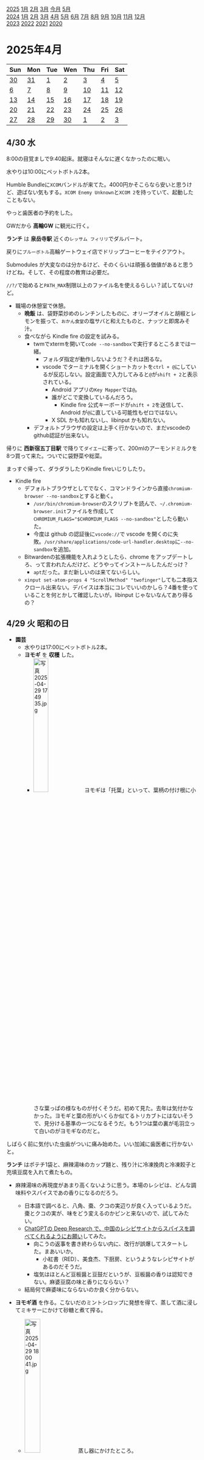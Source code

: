 [2025](README.md#2025) [1月](2025-01.md) [2月](2025-02.md) [3月](2025-03.md) [今月](2025-04.md) [5月](2025-03.md)  
[2024](README.md#2024) [1月](2024-01.md) [2月](2024-02.md) [3月](2024-03.md) [4月](2024-04.md) [5月](2024-05.md) [6月](2024-06.md) [7月](2024-07.md) [8月](2024-08.md) [9月](2024-09.md) [10月](2024-10.md) [11月](2024-11.md) [12月](2024-12.md)  
[2023](README.md#2023) [2022](README.md#2022) [2021](README.md#2021) [2020](README.md#2020)  

2025年4月
=========

|Sun|Mon|Tue|Wen|Thu|Fri|Sat|
|---|---|---|---|---|---|---|
|[30](2025-03.md#0330-日)|[31](2025-03.md#0331-月)|[1](#0401-火)|[2](#0402-水)|[3](#0403-木)|[4](#0404-金)|[5](#0405-土)|
|[6](#0406-日)|[7](#0407-月)|[8](#0408-火)|[9](#0409-水)|[10](#0410-木)|[11](#0411-金)|[12](#0412-土)|
|[13](#0413-日)|[14](#0414-月)|[15](#0415-火)|[16](#0416-水)|[17](#0417-木)|[18](#0418-金)|[19](#0419-土)|
|[20](#0420-日)|[21](#0421-月)|[22](#0422-火)|[23](#0423-水)|[24](#0424-木)|[25](#0425-金)|[26](#0426-土)|
|[27](#0427-日)|[28](#0428-月)|[29](#0429-火)|[30](#0430-水)|[1](2025-05.md#0501-木)|[2](2025-05.md#0502-金)|[3](2025-05.md#0503-土)|

4/30 水
-------

8:00の目覚ましで9:40起床。就寝はそんなに遅くなかったのに眠い。

水やりは10:00にペットボトル2本。

Humble Bundleに`XCOM`バンドルが来てた。4000円かそこらなら安いと思うけど、遊ばない気もする。`XCOM Enemy Unknown`と`XCOM 2`を持っていて、起動したこともない。

やっと歯医者の予約をした。

GWだから __高輪GW__ に観光に行く。

__ランチ__ は __泉岳寺駅__ 近くの`レッサム フィリリ`でダルバート。

戻りに`ブルーボトル`高輪ゲートウェイ店でドリップコーヒーをテイクアウト。

Submodules が大変なのは分かるけど、そのくらいは頑張る価値があると思うけどね。そして、その程度の教育は必要だ。

`//?/`で始めると`PATH_MAX`制限以上のファイル名を使えるらしい？試してないけど。

- 職場の休憩室で休憩。
  - __晩飯__ は、袋野菜炒めのレンチンしたものに、オリーブオイルと胡椒とレモンを振って、`おかん食堂`の塩サバと和えたものと、ナッツと即席みそ汁。
  - 食べながら Kindle fire の設定を試みる。
    - twmでxtermを開いて`code --no-sandbox`で実行するところまでは一緒。
      - フォルダ指定が動作しないようだ？それは困るな。
      - vscode でターミナルを開くショートカットを`ctrl + @`にしているが反応しない。設定画面で入力してみると`@`が`shift + 2`と表示されている。
        - Android アプリの`Key Mapper`では`@`。
        - 誰がどこで変換しているんだろう。
          - Kindle fire 公式キーボードが`shift + 2`を送信して、Android が`@`に直している可能性もゼロではない。
        - X SDL かも知れないし、libinput かも知れない。
    - デフォルトブラウザの設定は上手く行かないので、まだvscodeのgithub認証が出来ない。

帰りに __西新宿五丁目駅__ で降りて`ダイエー`に寄って、200mlのアーモンドミルクを8つ買って来た。ついでに袋野菜や総菜。

まっすぐ帰って、ダラダラしたりKindle fireいじりしたり。

- Kindle fire
  - デフォルトブラウザとしてでなく、コマンドラインから直接`chromium-browser --no-sandbox`とすると動く。
    - `/usr/bin/chromium-browser`のスクリプトを読んで、`~/.chromium-browser.init`ファイルを作成して`CHROMIUM_FLAGS="$CHROMIUM_FLAGS --no-sandbox"`としたら動いた。
    - 今度は github の認証後に`vscode://`で vscode を開くのに失敗。`/usr/share/applications/code-url-handler.desktop`に`--no-sandbox`を追加。
  - Bitwardenの拡張機能を入れようとしたら、chrome をアップデートしろ、って言われたんだけど、どうやってインストールしたんだっけ？
    - `apt`だった。まだ新しいのは来てないらしい。
  - `xinput set-atom-props 4 "ScrollMethod" "twofinger"`しても二本指スクロール出来ない。デバイスは本当にコレでいいのかしら？4番を使っていることを何とかして確認したいが。libinput じゃないなんてあり得るの？

4/29 火 昭和の日
-------

- __園芸__
  - 水やりは17:00にペットボトル2本。
  - __ヨモギ__ を __収穫__ した。
    - <img src='images/%E5%86%99%E7%9C%9F%202025%2D04%2D29%2017%2049%2035.jpg' alt='写真 2025-04-29 17 49 35.jpg' width='30%'> ヨモギは「托葉」といって、葉柄の付け根に小さな葉っぱの様なものが付くそうだ。初めて見た。去年は気付かなかった。ヨモギと葉の形がいくらか似てるトリカブトにはないそうで、見分ける基準の一つになるそうだ。もう1つは葉の裏が毛羽立って白いのがヨモギなのだと。

しばらく前に気付いた虫歯がついに痛み始めた。いい加減に歯医者に行かないと。

__ランチ__ はポテチ1袋と、麻辣湯味のカップ麺と、残り汁に冷凍挽肉と冷凍餃子と充填豆腐を入れて煮たもの。

- 麻辣湯味の再現度があまり高くないように思う。本場のレシピは、どんな調味料やスパイスであの香りになるのだろう。
  - 日本語で調べると、八角、棗、クコの実辺りが良く入っているようだ。棗とクコの実が、味をどう変えるのかピンと来ないので、試してみたい。
  - [ChatGPTの Deep Research で、中国のレシピサイトからスパイスを調べてくれるようにお願い](https://chatgpt.com/c/68106135-afbc-800f-9736-b5c5fdd767c6)してみた。
    - 向こうの返事を書き終わらない内に、改行が誤爆してスタートした。まあいいか。
      - 小紅書（RED）、美食杰、下厨房、というようなレシピサイトがあるのだそうだ。
    - 塩気はほとんど豆板醤と豆鼓だというが、豆板醤の香りは認知できない。麻婆豆腐の味と香りにならない？
  - 結局何で麻婆味にならないのか良く分からない。

- __ヨモギ酒__ を作る。こないだのミントシロップに発想を得て、蒸して酒に浸してミキサーにかけて砂糖と煮て搾る。
  - <img src='images/%E5%86%99%E7%9C%9F%202025%2D04%2D29%2018%2000%2041.jpg' alt='写真 2025-04-29 18 00 41.jpg' width='30%'> 蒸し器にかけたところ。
  - 蒸したお湯は少し色が付いているが、香りはあまりしない。渋みはある。
  - <img src='images/%E5%86%99%E7%9C%9F%202025%2D04%2D29%2018%2021%2051.jpg' alt='写真 2025-04-29 18 21 51.jpg' width='30%'> 蒸したヨモギをウォッカに浸してしばらく放置。大して色が出てこない。
  - <img src='images/%E5%86%99%E7%9C%9F%202025%2D04%2D29%2019%2059%2051.jpg' alt='写真 2025-04-29 19 59 51.jpg' width='30%'> ミルサーに掛けた。ミントよりも柔らかい気がする。生の葉っぱはヨモギの方が固く感じたが。調理方法の差だろうか？
  - <img src='images/%E5%86%99%E7%9C%9F%202025%2D04%2D29%2020%2016%2004.jpg' alt='写真 2025-04-29 20 16 04.jpg' width='30%'> 砂糖を濾した。
  - 思ったよりも香りが出てない。過程に改良の余地が大きいようだ。
    - 加熱は香りを減ずると思うが、どの程度が丁度良いのか。そもそも加熱しないレシピが多いかも知れない。
    - 蒸すこと自体はどうなんだろう？
    - 砂糖を追加した後に、煮るかどうか迷って煮なかった。追加で煮るというのは、細胞壁を破壊したいという話だと思う。ミルサーに掛けたから必要ないかも知れないし、2度加熱するならどちらかで済ませるのが、手間や光熱費の点でも、香りを減らさない点でも望ましいかも知れない。
    - 梅酒の理屈が、先に酒を梅に吸わせた後、糖分の浸透圧でエキスを引っ張り出すのだという。
    - 検索すると、乾燥して使うことを勧めているところが多い。去年は乾かして、酒にはしなかった。
  - 搾りかすは、すでに草餅の味だ。上新粉を買って来て草団子を作れそうだ。
    - ミントの搾りかすも残っている。クッキーにするのも良い。

`まいばすけっと`に買い物に行って、帰りにセブンでかなり辛いという鶏肉の揚げ物を購入したが、全然辛くなかった。

デニムを確認したら、明るい方は穴の無いのが無かった。濃いブルーのが1本しかない、ということだ。もう1本あるけどキツい。

- Kindle fire いじり。
  - `Key mapper`を消しちゃった。いらないアイコンを消そうとしたら、一緒に消えちゃった。
    - ファンクションキーは面倒なので、HOMEボタンのESCとの入れ替えと、fn+Sを潰すのだけ。
  - vscode.dev じゃダメなのは、Android キーボード表示が常に画面下部に少し黒い帯を表示して、vscode のステータスバーが隠れてしまうからかも知れない。
  - UserLAnd 上の X で vscode は動くが、デフォルトブラウザとして chromium-browser が動かないから github 認証が出来ない。
    - `--no-sandbox`を引数に付ける必要があるが、何故か上手く行かない。
      - `chromium-browser.desktop` というファイルの `Exec=chromium-browser %U` の行に加えるということなのだけど、オプションを認知していない。
  - デフォルトブラウザを実行させようとするときは`xdg-open`にURL。
  - X関係？の設定を見たり変えたりするのに`update-alternatives` `xdg-updates`辺りを使うようだ。何が起きてるのかは分からないけど。

__晩飯__ はカップ焼きそば。

4/28 月
-------

8:00の目覚ましで9:30起床。

水やりは10:00にペットボトル1本。

__赤羽橋駅__ で降りて、持ち帰り専門天丼店の`天弘`でテイクアウト。ファミマで袋キャベツと袋レタスを購入。

そこから職場への途中にある`Litコーヒースタンド`でアメリカーノをテイクアウト。

職場でコーヒーを淹れた。`北参道ロースタリー`のホンジュラス。ミルの目盛りを6にした。8と比べて破片が小さい。今日はちゃんと破片が泥の上に現れた。破片のサイズだけでいうと、もう少し細かくてもいいと思うが、微粉の量が増えるだろうことを考えると、いいかどうか分からない。

破れてる方のデニムを履いて出たらしい？

__ランチ__ は買ったものと即席味噌汁。

Kindle fireのセッティングが、なかなか進まない。あとIMEの設定も必要なのに。何でこんなに苦労しているんだろうか。vscode.dev のログインが簡単ならそれでいいのに。

libinput のマウス設定に ABSOLUTE と RELATIVE があるらしい。ABSOLUTE にしたら DeskHop で使えるかも知れない。

Notion のワークスペースのダイジェストのメールが鬱陶しいと思っていたが、ようやく停止設定を見つけた。

C# の`++`演算子は C++ と違って indexer の set/set をペアで呼んでくれる。

C# で`==`しても、`Equals()`をオーバーライドしていなければ参照をチェックするだけ。オーバーライドしていないと知っていれば、パフォーマンスのために限って言えば`is null`を使う必要は無い。

アセットバンドルをダンプしたり色々できるようだ。  
https://github.com/Unity-Technologies/UnityDataTools

Linqで一つ置きに取ってくるのを`Skip(1).Take(1).Skip(1).Take(1)`と書けたらいいなと思ってしまうが、`Where()`でやる必要がある。

コマンドライン引数をパースする処理を上手く書けたと思ったが、「ロングオプションには必ず追加パラメータがあり、ショートには必ずない」という謎の錯誤に基づくもので、使い物にならない。捨てるしかない。

__田町__ の`やまとや`で __晩酌__ 。

__東中野__ で誕生日を祝って、何軒か寄って帰宅。

4/27 日
-------

- __園芸__
  - 水やりは13:00にペットボトル3本。
  - 折角若葉が茂り始めた __月桂樹__ の葉っぱの先が黒くなり始めている。まだ間に合うだろうか？
    - 根っこを確かめるために鉢から出してみると、根は大して回っていない。
    - 水のやり過ぎでの根腐れかな？
    - まだ鉢上げの必要はなさそうだが、水やりの頻度を減らすためにしてもいいかな？

過去の日記を埋め始めたが、書きかけなことが分からない日が存在した。

__コーヒー__ をプレスで淹れた。ミント酒を入れて飲む。昨日はよく分からなかったが、ちゃんと濃い。

ブレアの午前6時というホットソース？が保管不備で漏れ出していてひどい目にあった。指に付いて、かなり流しても、まだその指で触った顔が痛い。

jpegのプログレッシブみたいなのを、動画に適用できないかな？1つ粗い画像からの差分の方が圧縮が効きやすいだろうし、依存性の強いステップが増えたとしても、それなりの意味があるかも？

堀井雄二と鳥嶋和彦が話をするという[J WAVEの`東京M.A.A.D SPIN`番組](https://www.j-wave.co.jp/original/maadspin/)が、久しぶりにゲームの話題だった。何度も聞き逃したが、聞く度にマンガの話ばかりだった。

11月まで日記を書いた。

**ミントシロップ**を炭酸で薄めて飲んだ。まあまあ濃いめ出汁、アルコールを感じる。

元気があればヨモギ酒を作ろうかと思ったが、ダラけた。今晩か明日の朝か火曜にやる気が出やすいように、鉢を手前には持ってきた。

ヨモギの下の方の葉を食べてみた。不味くはない。確かに筋が強くて硬い。茹でて食べるというのは無い。アクのようなものはあまり感じなかった。

- __お出掛け__
  - 良く行くお店に __モヒートミント__ を差し入れ。モヒートにして貰う。
    - __ミントシロップ__ も持って行ったけど、出さなかった。あまり出来が良くない。いつもの店員さんなら出したんだけど。
  - __高田馬場__ まで歩いて`ビリヤニ東京`で __晩酌__ 。
  - 歩いて戻って近所で飲んで帰宅。

4/26 土
-------

- __園芸__
  - 水やりは15:00にペットボトル1本。
  - __剪定__ を __ペパーミント__ 、 __モヒートミント__ 、 __オレガノ__ 、 __タイム__ に施した。
  - __パクチー__ の短くてヒョロっとしてる1本を __剪定__ した。密植で何本もある苗で、全部葉が細くなっている。剪定した1本もそうだが、曲がって育っていたので、その手前からカット。上に伸びて欲しいし、花芽が付いてたことをキャンセルして欲しい。
  - __ヨモギ__ こそ剪定が必要だが、面倒で今日はパス。

- __ペパーミント__ で __ミントシロップ__ を作る。
  - 色んなレシピがあるけど、色が良く出ると自称する、一回茹でてから氷水に取って、ミキサーにかけて煮て、濾して仕上げるものを試す。
  - 元のレシピに加えて、ミキサーにかける前にラム酒に付けてアルコールに色を出す作戦を試すことにする。
  - ヨモギのレシピで見た、茹でる時に重曹を使うのもついでに試す。
  - 茹でるお湯や、冷やす氷水にかなり色が付いている。もったいない気がする。雑味が抜けて美味しくなるかも知れないし、香りが飛んでしまうだけかも知れない。
    - 次回か、ヨモギで試す時には、蒸してラム酒に漬けるというのを試したらどうだろうか？
    - 去年のヨモギをほとんど使ってない。甘さゼロのヨモギ酒と、乾燥ヨモギ。
  - 濾したものはミントジャムと呼んで良いのでは？と思ったが、ベトベトではない。ペーストとは呼んでよい。
  - 色はかなり濃くなったが、香りはそれほどでもない。結構草っぽい香りで、洗練さが無い。清涼感はそれなり。

物凄い音のする大雨。30分程度で止む。

__ランチ__ はポテチ。

届いていたストラップをワイヤレスイヤホンに装着。

__晩飯__ はタイのイワシのトマト煮缶詰。タイムとオレガノを刻んで混ぜてみたが、全然負けてる。この辺のハーブは乾燥した方が香りが出る。

__夜食__ に粉末豚骨スープに冷凍餃子を入れたもの。

Unity の AssetBundle をダンプできそう？以前、他のツールを見つけたがコマンドラインから使えなかったので、結構手間をかけて改造して使った。普通に使えるとありがたい。  
https://github.com/Unity-Technologies/UnityDataTools

Duolingo忘れた。

4/25 金
-------

9:00に目覚ましを掛けて11:00に起き上がったが、体調が悪くてお休みにさせて貰った。

水やりは不要そうだった。

__ランチ__ はカップ麺にサラダチキンと冷凍餃子を入れたものと、作り置きのひき肉とナスと割り干し大根の煮物。調子が悪くて味が全然分からない。豚骨のカップ麺はいくらか楽しみにしてたのに。

晩飯とか間食に、セブンの冷凍コムタンクッパとか、ポテチとか作り置きとか色々食べた。

4/24 木
-------

目覚ましを掛け忘れて10:00起床。

- __園芸__
  - 水やりは11:0にペットボトル2本。
  - __パクチー__ にはやはり花芽が付いた。摘芯などをする踏ん切りが付かない。このまま放置することになるか。

__ランチ__ は泉岳寺の`伊勢久`で開花丼セット大盛りに単品もり1枚。

戻りに`北参道ロースタリー`でホンジュラスの豆とドリップをテイクアウト。

しばらくすると500円になる唐揚げ弁当が残ってれば2人前買うつもりだったけど、もう終わってた。`チェの家`の様子も見てきたが、もうランチをやる気はないらしい。

Slack の Canvas という機能を使ってみた。Notion のような使い心地だ。

Google Spreadsheet に `=AI("")` という関数が増えてるそうだ。Gemini にセルを埋めさせる。凄い。

そんなことになってたのか。[Windows 10 バージョン 1607 以降で長いパスを有効にする](https://learn.microsoft.com/ja-jp/windows/win32/fileio/maximum-file-path-limitation?tabs=registry#enable-long-paths-in-windows-10-version-1607-and-later)

- 職場環境で DeskHop でデスクトップPCとラップトップPCを繋いだ。
  - DeskHop の都合で、メインモニタは相手寄りでなければならない。
  - 今まで、2枚のモニタを繋いだデスクトップは右側をメインモニタにしていた。目が近いから。
  - メインを変更して、今まで配置していたウィンドウをお引越し。左右入れ替え。
  - ロック画面のパスワード入力で、目の遠い方のモニタに入力する必要があるし、普段マウスカーソルは右画面にいることが多い。ちょっと不便だが、慣れるだろうか？いつまで経っても理不尽なことには変わらない。
  - タスクトレイが左画面の右下に来て、これは目に近くなった。慣れると便利になりそうだ。
  - 通知も左画面の右下だ。左画面はVNCを全画面表示していることがあり、この時にリモートPCの通知と被る。

お借りしているヘッドセットが、PCモニタのUSBハブ機能のポートに繋ぐと認識されない。そんな相性問題があり得るの？と思っていたが、端子が大きくてカバーに引っかかって最後まで刺さってなかった。あんまり大きく端子を作らないで欲しい。DeskHopでも引っ掛かった。

Clang の静的解析ツール。 https://clang-analyzer.llvm.org/

職場で DeskHop に Kindle fire を繋いでみたが、キーボードは 101 US 配列と認識されて、マウスは動かない。マウスは DeskHop を経由せずに直接挿せば使える。残念。自席のマウスとキーボードで日記を書けるといくらか捗るんだけど。

__東中野__ でイベント。

iOSの写真検索で、line とか instagram とかで検索できた。助かる。

多分まだ iPod Touch を使っていたころに分類して配置したアイコンのレイアウトをまだ使っている。使用頻度にかなり偏りがあるので、分類の分かりやすさではなく、使い勝手を元にした配置に、そろそろすべきかも知れない。そう考えると、レイアウトの保存機能が欲しい。頻繁にアンドゥしたくなるだろう。

ChatGPT の無料版で写真をイラスト風に煮て貰う時に、「楳図かずお風」とリクエストすると法律に触れるかも知れないと言われて断られたが、「漂流教室風」と言ったらやってくれた。

4/23 水
-------

8:00の目覚ましで9:00起床。

- __園芸__
  - 水やりは10:00にペットボトル1本。夜中から雨が降っていて不要だったけど、水を汲んじゃったから無理やりあげた。
  - 昨日は風が強く、 __ペパーミント__ と __ヨモギ__ が倒れていた。

出社途中にダイソーで、ワイヤレスイヤホン用のカラビナとストラップを探したが、どちらもかなり品揃えが少ない。結局アマゾンで注文した。

コーヒーを淹れた。ミルの調節忘れてた。

打ち合わせの間隔が微妙で、外に行く時間が無かったので、**ランチ**は抜いてナッツで空腹を凌いだ。

- 職場環境で DeskHop を繋いだ。
  - 自宅で不満に思ってる、マウスが滑る感じ、1ドット単位の操作がしにくい感じになった。
  - 4K モニタ2枚だし、精度が足りてなくてもおかしくない。
  - DeskHopの都合で、右側PCのマルチモニタのメインモニタは左側でないといけない。今までと逆になるので、慣れが必要だ。そもそも、右がメインだとメリットがあるからそうしていた。

USB-C<->C を職場に持って行ってモニタに繋いだ。これで Kindle fire やワイヤレスイヤホンを充電するのに便利だ。

DeskHop で Kindle fire を繋いで、自席で日記を書けばいいのではないだろうか。

__晩飯__ は**大門**の`鶏ポタTHANK`でスペシャルラーメンにチーズかけ卵ご飯とビールの中瓶。提供が案外早く、中瓶は大き過ぎた。そしてメニューにはアサヒと書いてあった気がするが気のせいかな？

4/22 火
-------

8:00の目覚ましで9:00起床。

水やりは10:00にペットボトル2本。

ワイヤレスイヤホンをズボンのベルト穴に付けてるんだけど、そのストラップが切れた。ストックが必要だ。

ズボンをはき替えて、ワイヤレスイヤホンはポケットを移し替えたが、カラビナを外すのを忘れた気がする。ズボンと一緒に洗濯機で洗った気がする。

出社途中にセリアでストラップを探したが見つからなかった。

カバンに入っていて不要だったと言っていた USB-C<->C だが、職場モニタの USB ハブ機能の PD ポートに挿したら、Kindle fire とワイヤレスイヤホンの充電に使えそうだ。 

__ランチ__ は`日高屋`で期間限定のニラ南蛮豚骨と野菜炒めとドラゴンチキン。ドラゴンチキンは揚げ物だった。そして内容量に対して皿が大きい。

戻りに`ヤホコーヒー`でレモネードをテイクアウト。豆も買うつもりだったけど、深煎り寄りのしかなかった。

ユニットテストが失敗した。タイムアウトで Inconclusive にしてて、失敗扱いにして欲しくないからそうしてるんだけど。

[当然なんだけど、C#の正規表現がデフォルトで部分一致なことを確認した](https://sharplab.io/#v2:C4LgTgrgdgNAJiA1AHwAICYCMBYAUKgBgAJVMA6AFQFMAPYMgJSoHMIAbAQzAFEaAHMFQDOQgJYB7KEIDceVAGYS6IgGEiAbzxFtS5Ztw7DJTAE4AFE2a0yAWQ7AAxgAszoqHwigiAIgAi3ACEAVQBxbxgiPntgKjAoEB9/YLCAShTZAyNtUnNLaztHFzcPL28AOSTQ8Mjo2PjEwKq0jKzs0wsWfPtnV3dPBL9GkLLqqOAYuIHK1PStVpyOqxpbbqK+0oqhkYixifrB5O9mue0AXzxToA===)。

あれ？[`Enumerable.Append()`](https://learn.microsoft.com/ja-jp/dotnet/api/system.linq.enumerable.append)あるね？無いと思って何度も実装した気がするけど、と思ったら、去年の12月にも同じようなことを言っていた。

Google Doc で用紙を指定してなくてもページ幅が狭いのが不満だったが、ルーラーの外側をクリックして幅を指定することが出来た。メニューにもあった。ドキュメント毎に覚えておいてくれると有難いが、ユーザー毎の設定らしい？

__晩酌__ は __田町__ の`やきとりまる金`。30分330円程度のセルフ飲み放題。かなり安く済んだ。食べ物も思ったよりもずっと良かったが、焼き鳥盛り合わせが微妙だったことは次回に覚えておきたい。

4/21 月
-------

目覚ましを掛け忘れて10:00に起きたが起き上がれなくて遅刻。

水やりは12:00にペットボトル2本。

__FX__ トランプの発言でドル安になって豪ドル米ドルに損失が出てる。

__ランチ__ は`ヒビノ`でスパイス混ぜご飯にカオマンガイとサラダを追加。サラダはレストランで250円と考えるとかなりボリュームがある。

戻りに`ヤホコーヒー`でアイスコーヒーをテイクアウト。エルサルバドル。

3時前くらいに、いつもトイレの個室が満席になってる。少し前まで、同じフロアに別の会社が入っていて、底の人たちかも知れないと思っていたが、今日満席だった。

Unity のアドレッサブルプロファイル一覧をスクリプトから得る正規の手段がない。[こないだ知った asmref](#0407-asmref-to-access-internal) を使って取得してみた。

https://docs.unity3d.com/6000.0/Documentation/Manual/urp/shader-stripping.html

[`PROFILE_BUILD`](2025-03.md#0317-PROFILE_BUILD)はビルド時間を計測するための物だった。

4/20 日
-------

- __園芸__
  - 水やりは14:00にペットボトル2本。
  - **豊後**の実を1つだけ見つけた。

ずっと見つからなかった、ドンキで買った6足セットの靴下を見つけた。知らずに買ったがくるぶしまでだった。まあいいか。今まで普通の長さの靴下を買っていたことに理由はない。

- __お出掛け__
  - __東中野__ の`丸松`で一杯。
  - ちょっと時間が早いので __中井__ の`ミカピ`へ。ネパール出身の人がカレーを作ってくれるイベント。
  - __落合__ の`ハニカムホップワークス`でテイクアウト。歩きながら飲む1杯と、差し入れ用2本。
  - 何軒か寄って帰宅。

4/19 土
-------

- __園芸__
  - 水やりは14:00にペットボトル
  - **白加賀**の実が見つからない。2つくらい残ってたと思っていたけど、植え替えで落ちた？
  - **豊後**にあまり葉っぱが付いてない。白加賀と逆に、実はそれなりに残ってる。
  - **ライム**はどちらも元気。後は虫との戦い。

- __お出掛け__
  - 開店直後に`丸松`に行ったが満席。1回転ほぼ丸々待つのはツラいのでヨソで時間を潰す。
  - __東中野__ の`ITSUKI`でアイスコーヒーをテイクアウト。
  - `ライフ`で密封ボトルの**オリーブオイル**と粉末豚骨を購入。
  - 知り合いの店の休み時間に少し飲ませて貰う。
  - 戻ってみると列が伸びてる。今日はパス。
  - 何軒か寄って帰宅。

4/18 金
-------

8:00の目覚ましで9:30起床。

水やりは10:00にペットボトル3本。

職場のDeskHop用に、micro-USBのケーブルを2本とUSB-Aを1本、USB-Aの延長ケーブルを持って行く。ついでに思い付いてUSB充電器。職場の休憩所でKindle fireを使う時に充電しながら使いたい。

__コーヒー__ を淹れた。やはり豆の挽き具合が粗過ぎる。細か過ぎると判断したのは、大きな破片が見当たらないからだけど、微粉の泥に埋まっているだけかも知れない。

ランチに出る時間が取りにくくて、ナッツで空腹をしのぐ。前回湿気っぽいと感じたのは、ロースト時間が短かったかも知れない。

多分[3/1](2025-03.md#31-土)に買った黒胡椒が鞄に入ってた。他にも、iPadの充電器が入っていて、今朝持ってくる必要は無かった。USB-C<->Cも入っていたが、以前の職場では必要だったが今はいらない。

ユーザー入力にバックスラッシュがある場合にどう扱うべきか。何かの事故でエスケープされると良くないことが起こる。これが`¥`なら `u00a5` に見た目だけの円マークがある。ユニコードにも、制御記号に使われがちな `u005c` と別に見た目だけのバックスラッシュがあればいいのに。

ミップマップバイアスの必要性はずっと感じていたが、結局やっていなかった。実行時にテクスチャマッピングするものだと、工数が確保できるならやった方がいいな。リピートが大き過ぎる場合には、バイアスを大きくした方が品質もパフォーマンスも良くなる。

__ランチ__ は人気の焼肉屋`まさる`でホルモン色々。13:30開店のこのお店は1回転目が終わることには並びが無くなることがある。ランチに出れるのが遅くなって覗いてみたら幸運にも入れた。

https://create.unity.com/universal-render-pipeline-cookbook

https://unity.com/ja/resources/introduction-universal-render-pipeline-for-advanced-unity-creators

- DeskHop を職場のPCに繋いでみる。
  - 家から持ってきた USB micro ケーブルの端子が大き過ぎて挿さらない。
  - ハブ経由だとキーボードが使えない。
  - コンフィグモードに入ったり、色々やってたらそこそこ動いた。
    - 片方がラップトップPCで、DeskHopが動いて無くても操作出来るのはとても助かった。

__六本木__ の`ブリュードッグ`と`アントンビー`で __一杯__ 。`どないや`で差し入れを買って、近所で飲んで帰宅。

4/17 木
-------

8:00の目覚ましで9:20起床。

- __園芸__
  - 水やりは10:00にペットボトル2本。
  - <img src='images/%E5%86%99%E7%9C%9F%202025%2D04%2D17%2011%2005%2022.jpg' alt='写真 2025-04-17 11 05 22.jpg' width='30%'> <img src='images/%E5%86%99%E7%9C%9F%202025%2D04%2D17%2011%2005%2013.jpg' alt='写真 2025-04-17 11 05 13.jpg' width='30%'> __レモン__ が蕾は付けるが新芽が出ない、と思って心配してたら一応出てきた。

Yahoo!ニュースのハリーポッターのドラマ版に黒人が出演というニュースに下記をコメントしたら拒否された。
```
金を落とすのは誰なんだろうね。ヒスパニックやインドの人たちの方が金を使うなら当然のことかも知れない。

多様性を無視して抗議で売り上げが下がったトラウマみたいな作品がいくつもあるなら、それらを知りたいところだ。

トランプは何か言わないのかね？気に入らなそうだと思うけど。
```

__コーヒー__ をプレスで淹れた。

リモート出社。

- __ランチ__ は作り置きのナス大根煮込みと、冷凍餃子味噌汁。
  - 作り置きには丸のままのカルダモンを入れたが、皮が噛み切れない。食べられるようにするには、もっと煮込む必要があるようだ。
  - 味噌汁はレンチンで。沸騰したら乾燥ワカメと生卵を追加して1分加熱。

納税しようと思ってリモートにしたが、引き落とし日でも延滞税が掛からないと連絡があったからそっちにする。

- __昼休み__ に __お出掛け__
  - たまにスマホを忘れて家を出る。それで今日も「あれ？持ったっけ？」と思ったがスマホを見ながらだった。
  - 近所に出来た`しまむら`でカジュアルシャツを2枚買って来た。
  - 1Fのリニューアルされた`マルマンストア`を見てきたが、品揃えにピンと来ない。リニューアル前は、いくつか、その品物のために行く、という商品があった。密封ボトルのオリーブオイルとか、鶏の肩肉とか、あとはなんだっけな？
    - イチジクの苗が330円で激安だった。が、トルコとかの実が小さい白イチジクの木が欲しい。
  - なかなか営業してるところを見なくなっていた`イデア`が別の店になっていた。半分仕舞ったシャッターの中では内装をしているような音がしていたが、表に日本酒の一升瓶が何本も出ていたので、多分もう営業しているだろう。
  - `まいばすけっと`でシャウエッセンと冷凍挽肉とうんこ用紙を購入。
  - 密封ボトルのオリーブオイルと、カツオ以外の節と、粉末豚骨スープが欲しい。夜にライフなどに行こう。

Unityにもデバッグシンボルのサーバがあった。  
http://symbolserver.unity3d.com/

Unity の [Prohect Settings - Graphics - Log Shader Compilation のチェックを ON にすると、シェーダのバリアントをコンパイルした時にログが出力される](https://docs.unity3d.com/ja/2023.2/Manual/shader-how-many-variants.html)。

__晩飯__ はポテチと、袋野菜炒めをレンチンしたものとサラダチキン。

__カシューナッツ__ をロースト。塩と砂糖。140°Cで40分。今回はアーモンド無しでカシューナッツだけ。

4月分の日記を頑張って、あとは4/5だけ。それと、近所の桜を何枚か撮影してあるのをまとめても良い。

昼に買えなかったものを探しに`ライフ`に行ったが、鯖節しかなかった。鯖節は昼も同じのを見かけたが、他のと一緒に買いたかったのでスルーした。田町店で見かけた密封ボトルのオリーブオイルも無かった。特売で売り切れの商品があったからソレかも知れない。

4/16 水
-------

8:00の目覚ましで8:10起床。眠かったが逆流性食道炎気味で水を飲みたかった。起き上がったら大抵そのまま起床できる。

水やりは10:00にペットボトル2本。

- __コーヒー__ を2杯淹れた。パッセージのエチオピア。
  - 美味しさを感じるけど鉄っぽい？少し前から思ってたけど、ミルが粗過ぎるかも知れない。かなり大きな破片がある。
  - ミルの目盛りを6にしてみたが、細か過ぎる。8にした。3/3に8にしたらしい？ちょっと感じていたけど、ミルの数字がアテにならない。もっと高いミルが必要かな？

__ランチ__ は`麻布ラーメン`で炒飯と肉野菜炒め。

**DeskHop**を職場に持って行った。面倒だったので必要なケーブルを数えなかった。その場で確かめてみるとmicro USB 2本とHUBが必要。HUBが無いと、PC側が1台しか繋がってない時に片方が使えない。

<a id="0416-unknown-letter-input-of-l"></a>何故か、Riderで入力した覚えのない "l"(小文字のL) が入力されていることがある。不意にコンパイルエラーが出て困る。

自宅PCでだけ動かない実行ファイルがあり、**完全シャットダウン**を試してみたいが、自動的に再起動してくれるか自信がないので帰宅してからにする。

職場で貸与して頂いているラップトップPCは**顔認証**でログインできる。Windows Helo 対応のカメラが必要。そのPCで、追加したユーザーに顔認証を登録できない。既に登録していると言われるが、同じ人間が複数アカウントを作るのは、特に開発者は普通のことではないだろうか？

お借りしているPCは全部nVidia製のGPUだと思っていたが、ラップトップは**Arc**と両方搭載だった。オンボード版があるのだろうか？Intel VTune でGPUとの強調動作をプロファイルするのに Intel GPU が必要だが、図らずも見つかった。

- <details open><summary>シェーダの勉強。</summary>

  - シェーダで導関数を得るddx/ddyが良く分かっていなかったが、やっと分かった。
    - https://www.toshizabeth.com/2022/06/12%20Jun%202022_06785d9d-fff7-46b0-97cf-0a2322b91507/
    - DDAから値を送って貰ってると思っていたから、どの varying についてなのかを指定する必要があると思っていて不思議だったが別物だった。隣のピクセルで式を評価した時にどのような値を取るか、の差分だそうで、なるほど、賢い。
  - 例マーチング
    - https://www.slideshare.net/slideshow/threejs-58238484/58238484
    - https://qiita.com/gam0022/items/03699a07e4a4b5f2d41f
    - なるほど、レイマーチング的なものはちょっとずつ進めるやり方と、強い制限下で2分探索するものしか思い付かなかった。距離関数ならリピートが簡単なのも確かだ。
  - 乱数
    - https://www.shadertoy.com/view/4djSRW
    - ちょっと真面目に考えないと分からない。Sineが微妙なのは想像がつくが、これは線形合同法じゃないの？結局最後にSine使うの？

  </details>

- __帰り__ に`宗屋`で __晩酌__ 。
  - 知り合いに勧められていたが、Google Map では20:00終了となっていて諦めていた。以前通った時も、営業後にしては明るいと思っていて、試しに入ってみたら20:30でも営業していたし、21:00程度で入ってくる常連さんもいた。
  - 串焼きが2本ずつで、それ自体は個人的には好まないが、串の種類がそれほど多くないので、ならいいかな。5本盛り合わせがあればそれが嬉しいけど。
  - 多くのメニューが270円で、税込み300円ということらしい。370円メニューもあり、それらはメモに正の字を付けている。(ドリンクの数+皿の枚数)x300円で計算して、正の字の棒の数x100円を足すというようなシステムのようだ。

4/15 火
-------

目覚ましを掛け忘れて8:30起床。

- __園芸__
  - 水やりは10:00にペットボトル1本。
  - 強風で白加賀とペパーミントとヨモギが倒れていた。
    - 夕方になっても風が強く、梅がちょいちょい倒れて実が心配。
  - <img src='images/%E5%86%99%E7%9C%9F%202025%2D04%2D15%2010%2033%2018.jpg' alt='写真 2025-04-15 10 33 18.jpg' width='30%'> __パクチー__ の葉が細くなってる。これは花が咲く兆候じゃなかった？

__コーヒー__ をプレスで淹れた。万国コーヒーのスペシャルブレンド。

リモート出社。

__ランチ__ は`花月嵐`で期間限定の博多ラーメン無限替え玉。替え玉無しは860円でありは1310円。4玉お代わりしたので1玉110円程度。

戻りに`マイソールカフェ`でアイスアメリカーノをテイクアウト。

__FX__ ギャンブルで豪ドル米ドルをショート。トランプが関税闘争でややマイルドになったと言っても、ドル高にしたいワケでもないだろう。それでも豪ドルの方が弱いかも知れない。円絡みのペアは怖い。

[UnityのApplicationクラスのstaticプロパティとついでにコマンドライン引数を一覧](https://github.com/kei-oguro/UnityPlayground/commit/ecaadf3458d577b7bc15c83d4cda08fe7534c53d)。ビルドされたプレイヤーでもログの位置などが確認できる。

**自家製キムチ**を半分冷蔵庫に移した。漬かりが浅いがキムチの味だと分かる程度には漬っている。

放置していた __割り干し大根__ と、1週間くらい前のナスを煮て**作り置き**に。挽肉から出た脂で生姜とカレーのスパイスを炒めて、昆布とモルジブフィッシュと醤油で煮込む。

__晩飯__ はその作り置きと、最後のキムチの漬け汁で餃子鍋。

4/14 月
-------

8:00の目覚ましで起床。

水やりは10:00にペットボトル1本。昨日は雨だったし無くても良さそうだったけど、水を汲んだのでそのまま配った。

早く起きたけど二日酔いでダルくて日記を書かずにダラダラしてた。

リモート出社。

LINEに連絡があって、荷物が届くという。3週間かかると言われていたDeskHop?

__ランチ__ は`海岑`の鬼煮干しラーメンとライス。食べてる時はパンチが足りないと思ったが、食後のゲップが美味しい。

戻りに`北参道ロースタリー`でホンジュラスの __コーヒー__ を __テイクアウト__。美味しい。

`IReadOnlyList<T>`は`Array<T>`より重い。当たり前だけど、添え字アクセスがメソッド呼び出しになる。

https://docs.unity3d.com/6000.0/Documentation/ScriptReference/Experimental.Rendering.GraphicsStateCollection.html

毎フレームの GC alloc を避けるためだけに、1つのメソッドからしか使わない、ローカルで十分な変数をメンバに持つのを見ると、「オブジェクトは貧者のクロージャ」という言葉を思い出す。

C#の XML コメントには`<para>`タグがあり、段落を変えたい場合に使用する。git のコミットコメントでは、1行目に概要、一行開けて詳細、という慣習があり、HTML には `<details>`タグがあって`<summary>`タグを内部に持つことが出来る。XML コメントでも、`<detail>`タグがあって、`<summary>`には概要だけでも良いのではないかと思う。

荷物が届いてた。DeskHopらしい見た目の箱だ。

__晩飯__ は自宅でおにぎりとザクチキと袋キャベツと袋レタスと即席スープのかき玉。

4/13 日
-------

- __園芸__
  - 水やりは不要そうだった。
  - 買って来た苗を鉢に移した。**パクチー**、**タイム**、**オレガノ**、**モヒートミント**。
  - __白加賀__ の**鉢上げ**をしようと思ったが、まだ巻いてなかったので周りの土をと根を少し落として植え替えで済ませた。
  - 白加賀の根が平気だったこともあって、**豊後**は実を沢山つけていて揺すりたくなかったので様子を見なかった。
  - 手前の**ライム**を**鉢上げ**した。あんまり根が詰まってなかったからしなくてもいいかと思ったけど、奥のと比べてみよう。
  - 冬の間は面倒で何もしなかったけど、寝の詰まり具合を見ておくくらいはしておいた方が良い。
  - **ペパーミント**がかなり繁って窮屈そうなので、株分けとか剪定とかした方がいいけど面倒でやらなかった。
  - **レモンドロップ**と**ホーリーバジル**の芽が出ない。鉢スタートではなく、発芽セットを仕込むべきだ。

`ネタバレ勇者`クリア。いつインストールしたんだっけ？1週間くらい放置してて、思い出してクリアした。

植込みのローズマリーの花が咲いていた。うらやましい。何本枯らせたか。

`松屋`でマフェとニンニク野菜牛丼を買って vivo に差し入れ。

近所で飲んで帰りにセブンで買い食いしてしまう。

4/12 土
-------

水やりは16:00にペットボトル1本。

__ランチ__ は`松屋`でマフェ。

近所のもつ焼き屋で __晩酌__ 。

4/11 金
-------

9:00の目覚ましを途中で無視して10:10起床。

水やりは11:00にペットボトル1本。

__FX__ が下落を続けていて、昨日戻り売りできなかったのが悔しいが、そんな根拠のないエントリーはすべきでないので結果良かった。というか、朝晩の2回しかチャートチェックしないなら、数日でどうこうするタイミングでポジれないしすべきでない。

出社途中に、入学式らしき親子を何組も見た。

こういう場合はこの食事、と思うことがあるがメモしないから思い出せない。

桑の俗字初めて見た。

__ランチ__ は`西安刀削麺`でネギ油そばとニラ玉ごはん。表に出ていた高菜そばが食べたかったが売り切れ。

戻りに`バンクサンドイッチ`でアメリカーノをテイクアウト。

寿司占いは五目ずしだった。

Google Doc とか Notion でページ幅を広げたい。

`VIVO`東中野店で待ち合わせて、以前の同僚と __会食__。カラオケスナックへ行って、家系ラーメンの`ばく`でシメ。味変アイテムが激減してた。

4/10 木
-------

8:00の目覚ましで8:10起床。

水やりは10:00にペットボトル1本。

__FX__ はトランプの関税交代発言でいくらか戻したが、今エントリーすると、どちら向きでも一度振り落としに来そうだ。

__赤羽橋__ で下りて`カフェ麻呂`で __コーヒーをテイクアウト__。雲南。

__コーヒー__ を薄めの熱めで淹れた。パッセージのエチオピア。酸味強い。もう少し、豆を増やすか、ゆっくり抽出してみよう。

__ランチ__ は`三田製麺所`で期間限定商品のチーズ卵かけ麺と魯肉飯。

またkindle fire電池切れ。

靴が滑ると思ったら、本当にスニーカーのソールが無い。

同僚がバグで困っていて、見たらUnityのバグだった。

`enum`に Min や Max が使えない。順序比較に意味がある`enum`を追加してもいいと思う。

帰りに`Tap&Tumbler`と`VIVO`の周年と近所の飲み屋に寄る。

4/9 水
------

9:00の目覚ましで9:30起床。

水やりは11:00にペットボトル3本。

自覚のある**虫歯**があって、歯医者に行くべきなのだけど、きっかけが無いと動けない。

__ランチ__ は`ラフィー`のビリヤニ。かなり美味しいけど、田町には`ゼロワンカレー`があって、どちらに行くかと言えば後者。

`ラフィー`の隣には有名な`ボンディ`の田町店がある。`ボン ナペティ`という別の欧風カレーの店もあって、関係があるのかと思ったら、ボンディや、ボンディで修行した人の店や、そっちで修行した人の店などがアチコチにあるらしい。**ボンディ系列巡り**をしてみても面白いかも知れない。

戻りに`ライフ`で、ミル付き胡椒とポッカレモンとオリーブオイルを購入。休憩室で袋野菜を食べるため。**密閉ボトルのオリーブオイル**が存在した。`ボスコ`だった。職場に置いておくには量が多いので、今回は瓶のにした。

さらにその戻りに`アンドコーヒー`で __コーヒーをテイクアウト__。

Windows標準の`ペイント`が、保存しないで終了しても前回の状態を覚えているようになったことを知った。

同僚に教えて貰った、AIアシストが組み込みの、新しいゲームエンジン。  
https://blip.game/

[`RenderDoc`というグラフィックのプロファイラに Python API が存在する](https://renderdoc.org/docs/python_api/index.html)のを知った。何かに使えるかな？

[Unityのシェーダに`enable_d3d11_debug_symbols`というディレクティブ？プラグマ？があって、シェーダのデバッグ情報をストリップしないようになる](https://docs.unity3d.com/ja/current/Manual/SL-DebuggingD3D11ShadersWithVS.html)。まだ試してない。全てのシェーダのコンパイル時に追加するような設定をどこかでできないだろうか？

`asmdef`にGUIDを使うと、マージツールでどのパッケージなのか分からない。しかし名前にしておくと、名前変更で壊れる。どちらも微妙。

あるんじゃん。 https://docs.unity3d.com/6000.0/Documentation/ScriptReference/Unity.Profiling.Memory.MemoryProfiler.TakeSnapshot.html

- nVidia のドキュメントでいいのを見つけた。
  - https://docs.nvidia.com/nsight-graphics/AdvancedLearning/
  - https://docs.nvidia.com/nsight-graphics/UserGuide/index.html#stall-reasons

Unityのシェーダコンパイラが出力する警告によると、符号付き整数の mod は符号無しよりも遅い可能性があるそうだ。へええ！

- __帰りに__ __歩いて__ __赤坂見附__ まで。
  - ウインドブレーカーで肌寒い。ゴアテックスでも良かった。
  - **神谷町**は終わるの早い。
  - **虎ノ門ヒルズ**駅が工事してて回り道が大きい。上か下か通らせて欲しい。銀座線の**虎ノ門駅**に行くつもりだったが、回り道が面倒なので、目標を替えて**赤坂見附**へ。
  - 米大使館近くの道が面倒。
  - `サーバーランド`で __晩酌__ 。カレーライスが美味しい。

__FX__ は損切りラインを越えてから反発した。そういうものだ。

4/8 火
------

8:00の目覚ましで9:00起床。

水やりは15:00にペットボトル1本。

コーヒーをプレスで淹れた。万国コーヒーのフレーバードはこれで最後。

リモート出社。

- __昼休み__ にお出掛け。
  - 知り合いの知り合いがやってて久々に行こうとした`カフェドカリー`が無くなってた。
  - 西新宿の`甚六`は行列だった。
  - __ランチ__ は**新宿野村ビル**の地下2階の`串ビストロガブリ`でポークソテーとアジフライのランチ。サラダバーを3皿。
  - 戻りに`ポールバセット`でロングブラックをテイクアウト。
  - 新宿調理師学校というのがあって、学生が提供するイベントがあるんだけど、今年はかなり頻度が少ないようだ。
  - 西新宿の**ダイエー**でアーモンドミルクを4つ購入。1つ90円で安い。豆乳並み。そして糖質も低い。

`肉のハナマサ`で買ったキャベツでキムチの仕込み。次はハーブ入りのザウアークラウトを漬けるつもりだったけど、考えるのも面倒だったし、ニラを見てその気になった。

- アチコチで __一杯__ 。
  - 最近失業したという若者がワーキングホリデーにも興味があるというので、`VIVO`で留学関係の仕事をしてる人を紹介した。VIVOの常連さん。
  - 最近オープンした**落合**の`ばんげのvin`の人が海外旅行経験が豊富だというので、その人の話も聞かせるために移動。
  - 近所の飲み屋にも寄って帰宅。

4/7 月
------

8:00の目覚ましで8:50起床。

水やりは10:00にペットボトル

__FX__ はオーバーシュートじゃないかと思う。根拠が全然足りてないが、ギャンブルで南アランド円をロングした。一応損切りの逆指値を入れたが、その幅も根拠はない。

土曜に歩いて今日筋肉痛になる。

**芝公園**の`泉州屋台`というタイ料理屋でテイクアウトしようと思っていたが、**赤羽橋**通過が早過ぎた。

**田町駅**前の**泉岳寺駅**寄りでで工事してるビルは`ミタマチテラス`というそうで、8月オープンだそうだ。飲食店はいいのが入るだろうか？

出社したら、メール不達を知らせるメールが10通くらい来てた。誰かがなりすましてる？

__コーヒー__ を淹れた。`ダフニ`の残りと`パッセージ`のエチオピア。

__ランチ__ は**赤羽橋**の`青いイタリアン`でポークソテー。サラダバーだけど1皿しか食べなかった。美味しかったのに気取ってしまった。

コーヒーをタダで1杯テイクアウトさせてくれるというので飲みながら戻った。この辺りならコーヒー屋さんは沢山あるんだけど。

<a id="0407-asmref-to-access-internal"></a>[【Unity】asmref（asmdefではない）を使うとinternalアクセスできて便利【Assembly Definition Reference Files】](https://qiita.com/su10/items/7773715c8e43058e533c)

[【Unity】internalなクラスのテストを書く](https://light11.hatenadiary.com/entry/2020/08/17/210006) `[assembly: InternalsVisibleTo("InternalTest.Tests")]`

リストから高速に削除するコードについてアレコレ考えていたけど、そうか、切り詰めるだけじゃなくてコンテナに null を割り当てないと、参照が残ってしまうのか。それでも、`RemoveAt(i)`よりは`list[i] = null`して最後にコンテナの長さを変更したい。

歌舞伎町の`餃子専科LEE`で**晩酌**。5種10個のお勧め餃子と炒飯。油っこい。

知り合いに呼ばれてゴールデン街で一杯。そこから2軒寄って、フードをテイクアウトして、近所で一杯。

4/6 日
------

- __園芸__
  - 水やりは16:00にペットボトル2本。
  - 昨日買って来た苗を鉢に移すべきだが、 __レモングラス__ だけプランターに移した。

- あちこちで __一杯__ 。
  - 昨日`秋元屋`と`やきとんきむら`に行ったので、そのまま3連荘ということで**中野坂上**の`鍋屋`で __一杯__ 。普段「近所のもつ焼き屋」と書いてる店。
    - トイレのポスターで`マギー司郎`がまだ生きてたこと、現役だったことを知った。
  - `ロンポワン`で __コーヒーをテイクアウト__。
  - もう一軒の`秋元屋`出身のお店の`丸松`にも行こうと思ったが満席だった。もう少し早く行ければ。
  - `VIVO`、`雑談`、近所の飲み屋
  - セブンで在庫補充。

4/5 土
------

水やりは13:00にペットボトル1本。あげなくても良かったかな。

四次元、四元数で「よ」と読むと湯桶読みだ。「しげんすう」はまだ抵抗が少ないが、「しじげん」は受け入れられない。

- __お出かけ__
  - `なかなかの`でドリップコーヒーをテイクアウト。
  - __中井__ の`栗栗コーヒー`でドリップコーヒーをテイクアウト。
  - __野方__ の`秋元屋`で __一杯__ 。カウンターが2つある。3回着て3回とも小さい方なんだけど、長い方は常連の席だったりするのだろうか？
  - __練馬__ の`渋谷園芸`で __オレガノ__ 、 __タイム__ 、 __パクチー__ 、 __モヒートミント__ を購入。
  - __江古田__ の`ニコラシカ`と`やきとんきむら`で __一杯__ 。
  - __落合__ の`ばんげのvin`で __一杯__ 。

何軒か寄って帰宅。

トランプが中国の報復関税をパニックと言った。刹那的な反応かと思ったが、自身の正当化でしかないのかもしれない。

無料 VPN 関係のネットニュースのコメントで`Tailscale`というのを知った。VPN を P2P 接続するために中継してくれるらしい。それを信頼できるかどうかは別問題だな。無料 VPN 使う人たちを無知と呼ぶ人が使うものだろうか？まあ、自分でネットワーク設定するよりはずっと信用できることは確かだが。

4/4 金
------

9:00の目覚ましで9:40起床。

水やりは10:00にペットボトル1本。不要そうだったけど。

__FX__ は下げ止まったらしい。向こう1週間くらいはオーバーシュートを戻しそうな気がするけど勇気が出ない。週末は事故が起こりがちだ。

"it gets light"は夜明けらしい。電灯がつくのかと思ったが、それなら単数じゃないか。"blight"でもないんだね。

職場で、デスクトップPCとゲーミングラップトップPCの2台を借りて仕事している。キーボードとマウスを共有したいと思いながら、頻度も少なかったので我慢していたが、パフォーマンス計測するのにラップトップで色々やろうと思ったら、やっぱり`DeskHop`が欲しい。

職場のウォーターサーバはお湯が出る機能がある。再加熱ボタンというのが付いているんだけど、今日試そうとしたら反応しなかった。十分に熱いということかな？単なる接触不良かも？

__ランチ__ は`ケナシバ`でポークソテー定職に唐揚げとメンチカツを追加。この店は定食のメインをサイドメニューとして色々追加できる。どの店でもやって欲しい。

戻りに`パッセージコーヒー`で本日の __コーヒーをテイクアウト__。エチオピア。

昼休みにKindleを持ち歩くために買った手提げがムック本に丁度良い。[`中野本`](https://www.amazon.co.jp/dp/4880735426)というのを知って読んでる。

`威南記海南鶏飯`で一度食べたが、次に何を食べるかと思った記憶があるが思い出せないし記録も見つからない。

Nsight Systemsで、プロジェクトをコピーする操作がGUIに無い。

ntoskrnl.exe内のシンボルが解決できない。別に無くても構わないとは思うんだけど。

[`Unity Auditor`](https://docs.unity3d.com/Packages/com.unity.project-auditor@1.0/manual/index.html)というUnity プロジェクトを診断してくれる機能が存在すると同僚に聞いて試してみた。思ったよりもずっと役に立つ。

[Unityでエディタで実行した時に何を初期化するのかという設定がEnter Play Modeとして存在する](https://docs.unity3d.com/ja/current/Manual/ConfigurableEnterPlayModeDetails.html)。それで色々サボると良くないことが起こる。staticメンバの初期化がされなくなるのでケアが必要。Application.quittingなどに追加したイベントをちゃんと外さないと溜まっていく、など。

Unityのコンソールの右上の3点メニューからログファイルを開けることを知ったが、notepad.exeだった。

電車が**大崎**止まり。

知り合いが __落合__ に`ばんげのvin`という店を出して、グランドオープンということで一杯飲んできた。

何軒か寄って帰宅。

飲んで帰ってきたら __FX__ はかなり利益が出ていた。利確した。かなり意外な動きで、次はもうどこでどっちにエントリーしたらいいのか分からない。

4/3 木
------

9:00の目覚ましで9:30起床。

水やりはサボった。冷たい雨。

寒くてエアコンを入れた。

__コーヒー__ を淹れた。フレーバードのをマキネッタでソイラテに。

- __昼休み__ に __お出掛け__
  - 行列のラーメン屋`たいせい`の並びが3人で心が揺らいだがパス。
  - お目当てだった蕎麦屋は定休日。
  - `まいばすけっと`のアーモンドミルクは糖分が多かった。
  - `肉のハナマサ`でキャベツと大根と生姜とニラとナス。キャベツは258円で、もう平常通りに戻ったと思っていいのかな？
  - `ロンポワン`で差し入れのオランジェットと生チョコ。
  - __ランチ__ は`メンドコロ天鳳`でポルチーニラーメンと和え玉。
  - `マイソールカフェ`で __コーヒーをテイクアウト__ 。

[`DirectoryInfo.Create()`](https://learn.microsoft.com/ja-jp/dotnet/api/system.io.directoryinfo.create)は、既にフォルダが存在してもエラーにならない。  
https://github.com/kei-oguro/small-things/blob/main/confirm-DirectoryInfo-usage/ConfirmDirectoryInfoUsage.cs

[Unity Project Auditor](https://github.com/Unity-Technologies/ProjectAuditor) こんなものが。

__間食__ にポテチ。

__晩飯__ は即席味噌汁に冷凍水餃子とワカメ。レンチンで作った。冷凍餃子をレンチンするなら、水がちゃんとかぶってないといけない。

大根を切ってサーキュレーターに乗せて __割り干し大根__ の準備。

__FX__ なんで関税でドル安なんだ？ちょっと驚く勢いで下がってる。

Kindle の話、libinput が使われているのか試してみないと。Xserver Xsdl が呼んでいないかも知れない？ならVNCにしたら解決しそう？`sudo apt install xinput-tools`インストールして、起動はしてみたがちゃんと試してない。

知り合いの店のプレオープンに顔を出して、ついでに馴染みの店を回る。

帰ってきて、 __夜食__ にセブンの冷凍カツ煮を食べてしまう。

4/2 水
------

9:00の目覚ましで10:00起床。

水やりは10:00にペットボトル1本。寒いし雨だし不要そうだったけど、一応梅にあげておきたかったので。

二郎しか食べてないのに、まあまあ目方が増えた。

__FX__ は豪ドル米ドルの儲けがほとんどなくなった。それでもスワップがかなり小さい(一応プラス)から多少損が出ても見てようかな。

久しぶりに`ヤホコーヒー`でドリップをテイクアウト。豆の種類を見るのを忘れた。

今日も休憩室が使えない。今日は温度計を持ってきたので**給湯室の湯温を測ったら62°C**しかなかった。最大95°Cとは一体。ウォーターサーバのお湯は82°C。ウォーターサーバには「再加熱」というボタンがある。これの機能を確認しておきたい。レンチンよりも速いだろうか？

__コーヒー__ を淹れた。

アーモンドが少し湿気っぽい。ローストの温度を上げたり時間を延ばすべき？それともイチジクやクルミとは別の袋にすべき？それと、カレー味の存在感が薄い。

__ランチ__ は夕方に、おととい買って食べなかった袋キャベツと、おかん食堂の鯖塩焼き。

`PlayerSettings.SetScriptingDefinSymbols()`で定義を削除できることを確認。出来上がったビルドには定義されていないが、ビルドプロセス中には影響しない。つまり、ビルドスクリプトでのコールバック。

```cs
// Player Settings をスクリプトから変更した時に、更新があることを伝える
typeof(PlayerSettings).GetMethod("SetDirty", BindingFlags.Static | BindingFlags.NonPublic)!.Invoke(null, null);
```

そういえば、この職場に来てから、今のところ、Library を消す羽目になったことがない。

ティーバッグの __ハーブティー__ を淹れた。95°Cだと思っていたのが62°Cだと分かったので、ハーブティーのお湯もレンチンするようにした。注いだばかりだと熱くて飲めなくなった。

**田町**の`鳥屋元太`で __晩酌__ 。鶏モツ煮が、色んな部位が入っていて食感が面白かった。

<img src='images/%E5%86%99%E7%9C%9F%202025%2D04%2D02%2022%2042%2025.jpg' alt='写真 2025-04-02 22 42 25.jpg' width='30%'> 都営浅草線のホームドアの丸いランプが全部非常ボタンだったことを知った。

iOSはアイコンのエイリアスを作れないのが欠点だ。使用頻度順の場所と、カテゴリ別の場所の2か所に配置したい。

4/1 火
------

8:00に目覚ましを掛けて、1度はスヌーズしたがどこかで無視したらしく、10:10起床。

水やりは雨なのでサボった。

__コーヒー__ を給湯室で淹れた。いつもの休憩スペースを入社イベントで使っていたので。最大95°Cと書いてある給湯室の熱湯で淹れたが、それよりは多分かなり低い温度だと思う。それはそれで味は悪くなかった。

- __昼休み__
  - __ランチ__ は`ラーメン二郎`三田本店で小豚全マシ。
    - 麺の量が記憶より多い。小でコレだと、大は違う丼が必要に思える。
      - 前回はハーフを注文したんだっけ？
    - 食券の豚ダブルが無効にされていた。
    - [目黒 二郎: なぜレンゲがないかと問われますが、味噌汁をスプーンで飲んでも美味しくないという理論に基づき直でスープを味わっていただいております。](https://x.com/meguro_jiro/status/1355492306401419267)
      - 味噌汁は飲み干すものだ。ということは。
    - たまたま、ほとんど待たずに入れた。帰りには10人程度並んでいたが。
      - 冷たい雨だからだろうか？そして、もしかすると13:30程度の方が14:00過ぎよりも並びがマイルドだったりするのだろうか？たまに見て諦める夕方も、実は並びがキツい時間帯なのかも知れない。
  - 戻りに`パッセージコーヒー`でドリップと豆をテイクアウト。ブラジルのファビーノトマティーニ。Google Docがカタカナの名前を訂正してきた。
  - `松屋`が閉店。`すき家`はネズミ問題で清掃中。

- シェーダの勉強。
  - Unityのシェーダバリアントの調査。
    - multi_compile_fog や multi_compile_instancing は、常に有効ではダメなのだろうか？不要な時に on になっていると、どの程度のインパクトがあるのだろうか？
  - [Unity の GPU Instancing に対応するシェーダのコードを調べてみた - 凹みTips](https://tips.hecomi.com/entry/2018/09/24/232125) によると GPU インスタンシングと呼ばれるものも定数バッファで実装されているそうだ。
    - Unity では CBuffer を配列の構造体で実現している。構造体の配列ではなく。
      - それでは一部だけ更新がしにくいが、更新頻度が少ないインスタンスをUnityが把握するのは難しいだろうから、部分更新の可能性については関係ないかも。
  - 定数バッファという名前が悪い。

```cs
[MenuItem("Debug/Open Path/Editor Executable")]
public static void OpenEditorExecutable()
{
    var mainModule = Process.GetCurrentProcess().MainModule;
    EditorUtility.RevealInFinder(mainModule.FileName);
}
```

Material.SetInt(), SetFloat() ではキーワードの切り替えは出来ない。

Unityの Update() イベントは async UniTask にしていても毎フレーム呼ばれるようだ？Start()でasyncメソッドを呼ぶと期待通りに動くけど、多分 async Start() が返している Task/UniTask は何のケアもされないだろう。

アドレッサブルをビルドするときのシンボルを、実行ファイルをビルドするときのものと併せるために、Build Profileを試してみた。真面目にやった方が結局便利だ。

晩飯は抜き。

「愛」には訓読みがないらしい？

高速温度計を調べてたらセールだったので、夜にじっくり比べて注文するつもりだったけど、夜にはセールが終わっていた。
